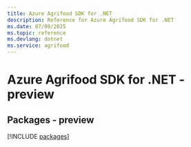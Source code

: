 ```yaml
---
title: Azure Agrifood SDK for .NET
description: Reference for Azure Agrifood SDK for .NET
ms.date: 07/09/2025
ms.topic: reference
ms.devlang: dotnet
ms.service: agrifood
---
```

# Azure Agrifood SDK for .NET - preview
## Packages - preview
[!INCLUDE [packages](agrifood-index.md)]